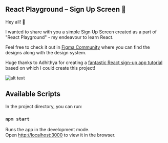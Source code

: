 ## React Playground – Sign Up Screen 🔑

Hey all! 👋

I wanted to share with you a simple Sign Up Screen created as a part of "React Playground" - my endeavour to learn React.

Feel free to check it out in [Figma Community](../) where you can find the designs along with the design system. 

Huge thanks to Adhithya for creating a [fantastic React sign-up app tutorial](https://www.adhithyakumar.com/blog-posts/react-for-designers-creating-a-simple-login-screen) based on which I could create this project! 

![alt text](https://i.imgur.com/LEntIvu.png)


## Available Scripts

In the project directory, you can run:

### `npm start`

Runs the app in the development mode.<br />
Open [http://localhost:3000](http://localhost:3000) to view it in the browser.

